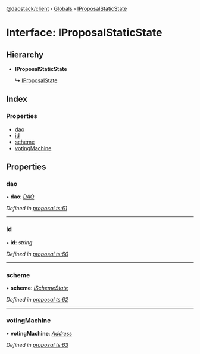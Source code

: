 [@daostack/client](../README.md) › [Globals](../globals.md) › [IProposalStaticState](iproposalstaticstate.md)

# Interface: IProposalStaticState

## Hierarchy

* **IProposalStaticState**

  ↳ [IProposalState](iproposalstate.md)

## Index

### Properties

* [dao](iproposalstaticstate.md#dao)
* [id](iproposalstaticstate.md#id)
* [scheme](iproposalstaticstate.md#scheme)
* [votingMachine](iproposalstaticstate.md#votingmachine)

## Properties

###  dao

• **dao**: *[DAO](../classes/dao.md)*

*Defined in [proposal.ts:61](https://github.com/daostack/client/blob/a635c74/src/proposal.ts#L61)*

___

###  id

• **id**: *string*

*Defined in [proposal.ts:60](https://github.com/daostack/client/blob/a635c74/src/proposal.ts#L60)*

___

###  scheme

• **scheme**: *[ISchemeState](ischemestate.md)*

*Defined in [proposal.ts:62](https://github.com/daostack/client/blob/a635c74/src/proposal.ts#L62)*

___

###  votingMachine

• **votingMachine**: *[Address](../globals.md#address)*

*Defined in [proposal.ts:63](https://github.com/daostack/client/blob/a635c74/src/proposal.ts#L63)*
